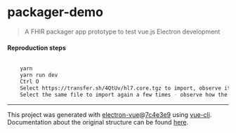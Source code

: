 # packager-demo

> A FHIR packager app prototype to test vue.js Electron development

#### Reproduction steps

``` bash

    yarn
    yarn run dev
    Ctrl O
    Select https://transfer.sh/4QtUv/hl7.core.tgz to import, observe it imports OK the first time
    Select the same file to import again a few times - observe how the application's performance significantly degrades to an unacceptable level


```

---

This project was generated with [electron-vue](https://github.com/SimulatedGREG/electron-vue)@[7c4e3e9](https://github.com/SimulatedGREG/electron-vue/tree/7c4e3e90a772bd4c27d2dd4790f61f09bae0fcef) using [vue-cli](https://github.com/vuejs/vue-cli). Documentation about the original structure can be found [here](https://simulatedgreg.gitbooks.io/electron-vue/content/index.html).
